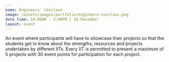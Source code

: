 ```yaml
---
name: Engineers' Conclave
image: /assets/images/portfolio/engineers-conclave.png
date_time: 10:00AM - 3:00PM | 18 December
layout: event
---
```

An event where participants will have to showcase their projects so that the students get to know about the strengths, resources and projects undertaken by different IITs. Every IIT is permitted to present a maximum of 5 projects with 30 event points for participation for each project.